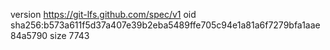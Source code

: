 version https://git-lfs.github.com/spec/v1
oid sha256:b573a611f5d37a407e39b2eba5489ffe705c94e1a81a6f7279bfa1aae84a5790
size 7743
